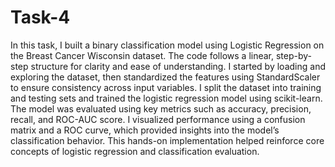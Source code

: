 # Task-4
In this task, I built a binary classification model using Logistic Regression on the Breast Cancer Wisconsin dataset. The code follows a linear, step-by-step structure for clarity and ease of understanding. I started by loading and exploring the dataset, then standardized the features using StandardScaler to ensure consistency across input variables. I split the dataset into training and testing sets and trained the logistic regression model using scikit-learn. The model was evaluated using key metrics such as accuracy, precision, recall, and ROC-AUC score. I visualized performance using a confusion matrix and a ROC curve, which provided insights into the model’s classification behavior. This hands-on implementation helped reinforce core concepts of logistic regression and classification evaluation.
